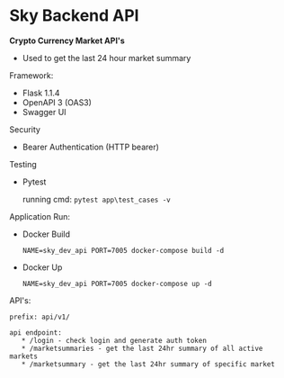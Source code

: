 # Sky Backend API

**Crypto Currency Market API's**

* Used to get the last 24 hour market summary

Framework:
* Flask 1.1.4
* OpenAPI 3 (OAS3)
* Swagger UI

Security
* Bearer Authentication (HTTP bearer)

Testing
* Pytest

  running cmd: `pytest app\test_cases -v`

Application Run:

* Docker Build

    `NAME=sky_dev_api PORT=7005 docker-compose build -d`
* Docker Up

    `NAME=sky_dev_api PORT=7005 docker-compose up -d`

API's:

    prefix: api/v1/

    api endpoint:
       * /login - check login and generate auth token
       * /marketsummaries - get the last 24hr summary of all active markets
       * /marketsummary - get the last 24hr summary of specific market

